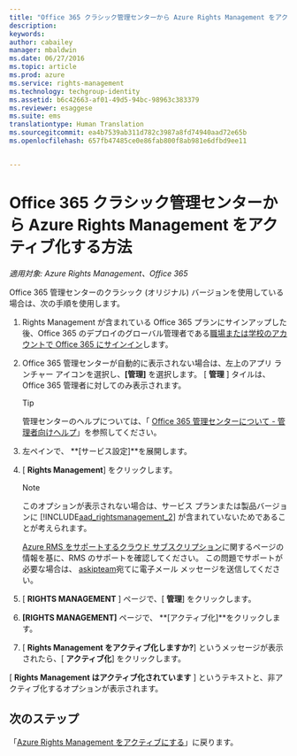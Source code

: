 ```yaml
---
title: "Office 365 クラシック管理センターから Azure Rights Management をアクティブ化する方法 | Azure RMS"
description: 
keywords: 
author: cabailey
manager: mbaldwin
ms.date: 06/27/2016
ms.topic: article
ms.prod: azure
ms.service: rights-management
ms.technology: techgroup-identity
ms.assetid: b6c42663-af01-49d5-94bc-98963c383379
ms.reviewer: esaggese
ms.suite: ems
translationtype: Human Translation
ms.sourcegitcommit: ea4b7539ab311d782c3987a8fd74940aad72e65b
ms.openlocfilehash: 657fb47485ce0e86fab800f8ab981e6dfbd9ee11


---
```


# Office 365 クラシック管理センターから Azure Rights Management をアクティブ化する方法

*適用対象: Azure Rights Management、Office 365*


Office 365 管理センターのクラシック (オリジナル) バージョンを使用している場合は、次の手順を使用します。

1. Rights Management が含まれている Office 365 プランにサインアップした後、Office 365 のデプロイのグローバル管理者である[職場または学校のアカウントで Office 365 にサインイン](https://portal.office.com/)します。

2. Office 365 管理センターが自動的に表示されない場合は、左上のアプリ ランチャー アイコンを選択し、**[管理]** を選択します。 [ **管理** ] タイルは、Office 365 管理者に対してのみ表示されます。

    > [!TIP]
    > 管理センターのヘルプについては、「 [Office 365 管理センターについて - 管理者向けヘルプ](https://support.office.com/article/About-the-Office-365-admin-center-Admin-Help-58537702-d421-4d02-8141-e128e3703547)」を参照してください。

3. 左ペインで、 **[サービス設定]**を展開します。

4.  [ **Rights Management**] をクリックします。

    > [!NOTE]
    >このオプションが表示されない場合は、サービス プランまたは製品バージョンに [!INCLUDE[aad_rightsmanagement_2](../includes/aad_rightsmanagement_2_md.md)] が含まれていないためであることが考えられます。
    >
    >[Azure RMS をサポートするクラウド サブスクリプション](../get-started/requirements-subscriptions.md)に関するページの情報を基に、RMS のサポートを確認してください。 この問題でサポートが必要な場合は、 [askipteam](mailto:askipteam?subject=I%20cannot%20activate%20RMS)宛てに電子メール メッセージを送信してください。

5. [ **RIGHTS MANAGEMENT** ] ページで、[ **管理**] をクリックします。

6. **[RIGHTS MANAGEMENT]** ページで、 **[アクティブ化]**をクリックします。

7. [ **Rights Management をアクティブ化しますか?**] というメッセージが表示されたら、[ **アクティブ化**] をクリックします。

[ **Rights Management はアクティブ化されています** ] というテキストと、非アクティブ化するオプションが表示されます。

## 次のステップ
「[Azure Rights Management をアクティブにする](activate-service.md)」に戻ります。


<!--HONumber=Jun16_HO4-->


